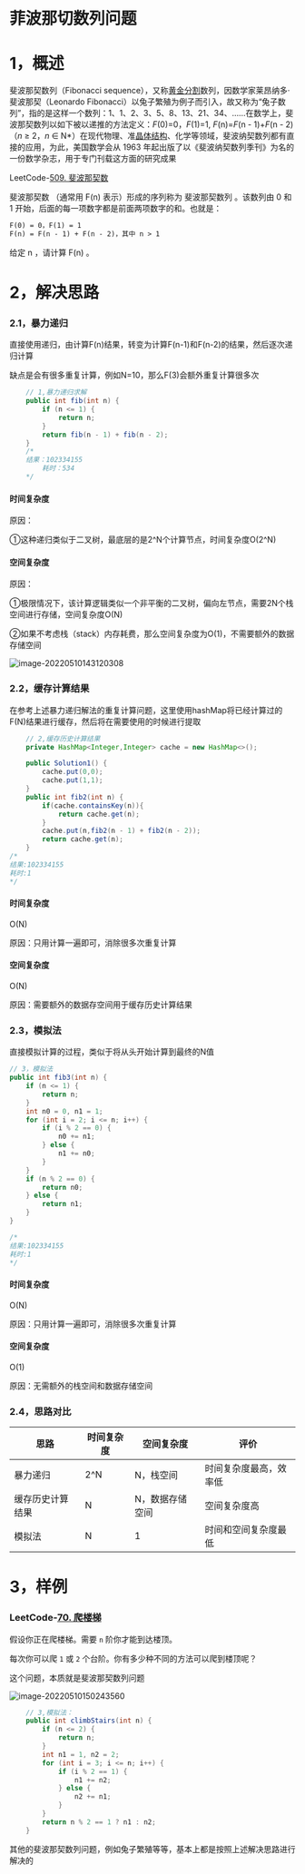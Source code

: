 # 菲波那切数列问题



# 1，概述

斐波那契数列（Fibonacci sequence），又称[黄金分割](https://baike.baidu.com/item/黄金分割/115896)数列，因数学家莱昂纳多·斐波那契（Leonardo Fibonacci）以兔子繁殖为例子而引入，故又称为“兔子数列”，指的是这样一个数列：1、1、2、3、5、8、13、21、34、……在数学上，斐波那契数列以如下被以递推的方法定义：*F*(0)=0，*F*(1)=1, *F*(n)=*F*(n - 1)+*F*(n - 2)（*n* ≥ 2，*n* ∈ N*）在现代物理、准[晶体结构](https://baike.baidu.com/item/晶体结构/10401467)、化学等领域，斐波纳契数列都有直接的应用，为此，美国数学会从 1963 年起出版了以《斐波纳契数列季刊》为名的一份数学杂志，用于专门刊载这方面的研究成果



LeetCode-[509. 斐波那契数](https://leetcode.cn/problems/fibonacci-number/)

斐波那契数 （通常用 F(n) 表示）形成的序列称为 斐波那契数列 。该数列由 0 和 1 开始，后面的每一项数字都是前面两项数字的和。也就是：

```txt
F(0) = 0，F(1) = 1
F(n) = F(n - 1) + F(n - 2)，其中 n > 1
```

给定 n ，请计算 F(n) 。



# 2，解决思路

### 2.1，暴力递归

直接使用递归，由计算F(n)结果，转变为计算F(n-1)和F(n-2)的结果，然后逐次递归计算

缺点是会有很多重复计算，例如N=10，那么F(3)会额外重复计算很多次

```java
    // 1,暴力递归求解
    public int fib(int n) {
        if (n <= 1) {
            return n;
        }
        return fib(n - 1) + fib(n - 2);
    }
    /*
    结果：102334155
		耗时：534
    */
```

#### 时间复杂度

原因：

①这种递归类似于二叉树，最底层的是2^N个计算节点，时间复杂度O(2^N)



#### 空间复杂度

原因：

①极限情况下，该计算逻辑类似一个非平衡的二叉树，偏向左节点，需要2N个栈空间进行存储，空间复杂度O(N)

②如果不考虑栈（stack）内存耗费，那么空间复杂度为O(1)，不需要额外的数据存储空间

![image-20220510143120308](https://mufasa-blog-images.oss-cn-beijing.aliyuncs.com/img/image-20220510143120308.png)



### 2.2，缓存计算结果

在参考上述暴力递归解法的重复计算问题，这里使用hashMap将已经计算过的F(N)结果进行缓存，然后将在需要使用的时候进行提取

```java
    // 2,缓存历史计算结果
    private HashMap<Integer,Integer> cache = new HashMap<>();

    public Solution1() {
        cache.put(0,0);
        cache.put(1,1);
    }
    public int fib2(int n) {
        if(cache.containsKey(n)){
            return cache.get(n);
        }
        cache.put(n,fib2(n - 1) + fib2(n - 2));
        return cache.get(n);
    }
/*
结果:102334155
耗时:1
*/
```

#### 时间复杂度

O(N)

原因：只用计算一遍即可，消除很多次重复计算



#### 空间复杂度

O(N)

原因：需要额外的数据存空间用于缓存历史计算结果



### 2.3，模拟法

直接模拟计算的过程，类似于将从头开始计算到最终的N值

```java
// 3，模拟法
public int fib3(int n) {
    if (n <= 1) {
        return n;
    }
    int n0 = 0, n1 = 1;
    for (int i = 2; i <= n; i++) {
        if (i % 2 == 0) {
            n0 += n1;
        } else {
            n1 += n0;
        }
    }
    if (n % 2 == 0) {
        return n0;
    } else {
        return n1;
    }
}

/*
结果:102334155
耗时:1
*/
```

#### 时间复杂度

O(N)

原因：只用计算一遍即可，消除很多次重复计算



#### 空间复杂度

O(1)

原因：无需额外的栈空间和数据存储空间



### 2.4，思路对比

| 思路             | 时间复杂度 | 空间复杂度      | 评价                   |
| ---------------- | ---------- | --------------- | ---------------------- |
| 暴力递归         | 2^N        | N，栈空间       | 时间复杂度最高，效率低 |
| 缓存历史计算结果 | N          | N，数据存储空间 | 空间复杂度高           |
| 模拟法           | N          | 1               | 时间和空间复杂度最低   |



# 3，样例

### LeetCode-[70. 爬楼梯](https://leetcode.cn/problems/climbing-stairs/)

假设你正在爬楼梯。需要 `n` 阶你才能到达楼顶。

每次你可以爬 `1` 或 `2` 个台阶。你有多少种不同的方法可以爬到楼顶呢？

这个问题，本质就是斐波那契数列问题

![image-20220510150243560](https://mufasa-blog-images.oss-cn-beijing.aliyuncs.com/img/image-20220510150243560.png)

```java
    // 3,模拟法：
    public int climbStairs(int n) {
        if (n <= 2) {
            return n;
        }
        int n1 = 1, n2 = 2;
        for (int i = 3; i <= n; i++) {
            if (i % 2 == 1) {
                n1 += n2;
            } else {
                n2 += n1;
            }
        }
        return n % 2 == 1 ? n1 : n2;
    }
```



其他的斐波那契数列问题，例如兔子繁殖等等，基本上都是按照上述解决思路进行解决的



